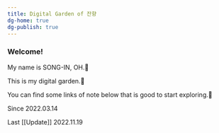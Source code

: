 ```yaml
---
title: Digital Garden of 잔향
dg-home: true
dg-publish: true
---
```


### Welcome!

My name is SONG-IN, OH.🙂

This is my digital garden.🌼

You can find some links of note below that is good to start exploring.🚀

Since 2022.03.14

Last [[Update]] 2022.11.19
